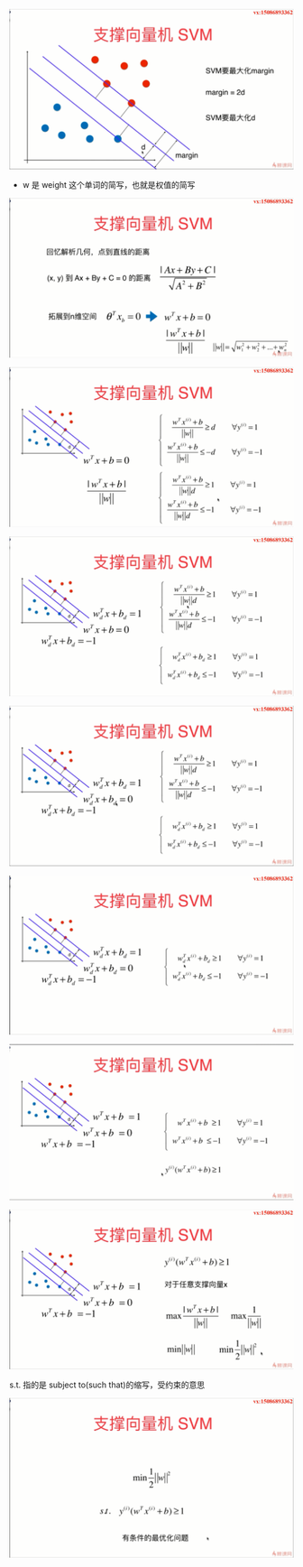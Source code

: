 ![1571139942150](assets/1571139942150.png)

- w 是 weight 这个单词的简写，也就是权值的简写

![1571140178063](assets/1571140178063.png)

![1571140316512](assets/1571140316512.png)

![1571140490203](assets/1571140490203.png)

![1571140623066](assets/1571140623066.png)

![1571140660257](assets/1571140660257.png)

![1571140765209](assets/1571140765209.png)

![1571140879451](assets/1571140879451.png)

s.t. 指的是 subject to(such that)的缩写，受约束的意思

![1571141745340](assets/1571141745340.png)

